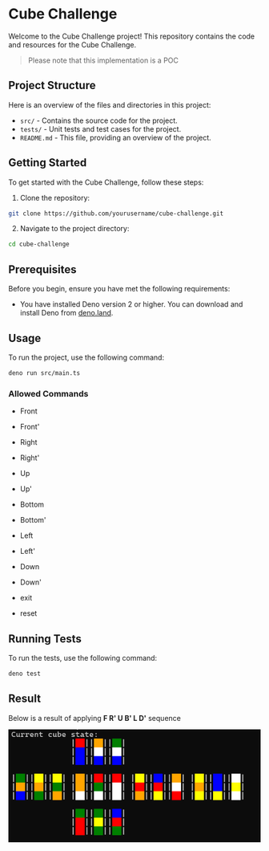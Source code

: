 # Cube Challenge

Welcome to the Cube Challenge project! This repository contains the code and resources for the Cube Challenge.

> Please note that this implementation is a POC

## Project Structure

Here is an overview of the files and directories in this project:

- `src/` - Contains the source code for the project.
- `tests/` - Unit tests and test cases for the project.
- `README.md` - This file, providing an overview of the project.

## Getting Started

To get started with the Cube Challenge, follow these steps:

1. Clone the repository:

```sh
git clone https://github.com/yourusername/cube-challenge.git
```

2. Navigate to the project directory:

```sh
cd cube-challenge
```

## Prerequisites

Before you begin, ensure you have met the following requirements:

- You have installed Deno version 2 or higher. You can download and install Deno from [deno.land](https://deno.land/).

## Usage

To run the project, use the following command:

```sh
deno run src/main.ts
```

### Allowed Commands

- Front
- Front'
- Right
- Right'
- Up
- Up'
- Bottom
- Bottom'
- Left
- Left'
- Down
- Down'

- exit
- reset

## Running Tests

To run the tests, use the following command:

```sh
deno test
```

## Result

Below is a result of applying **F R' U B' L D'** sequence

![image](./docs/Cube%20challange%20-%20solution.png)
